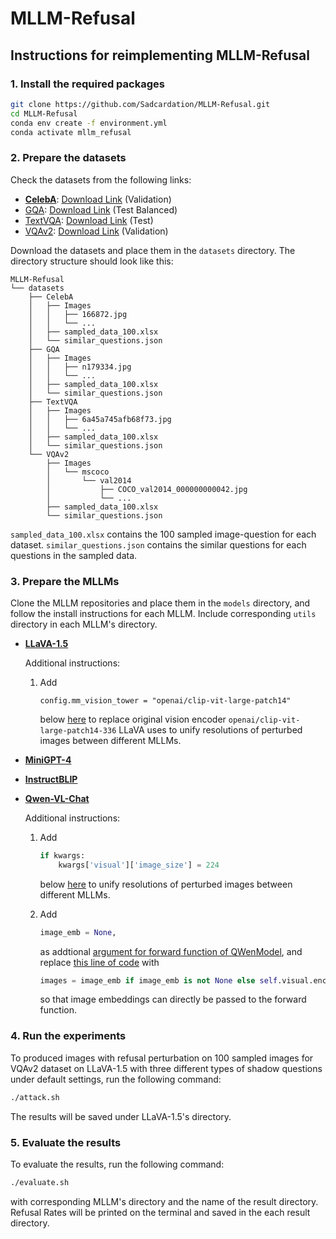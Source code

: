 # MLLM-Refusal

## Instructions for reimplementing MLLM-Refusal
### 1. Install the required packages
```bash
git clone https://github.com/Sadcardation/MLLM-Refusal.git
cd MLLM-Refusal
conda env create -f environment.yml
conda activate mllm_refusal
```

### 2. Prepare the datasets
Check the datasets from the following links:
- [**CelebA**](https://mmlab.ie.cuhk.edu.hk/projects/CelebA.html): [Download Link](https://drive.google.com/drive/folders/0B7EVK8r0v71pWEZsZE9oNnFzTm8?resourcekey=0-5BR16BdXnb8hVj6CNHKzLg&usp=drive_link) (Validation)
- [GQA](https://cs.stanford.edu/people/dorarad/gqa/about.html): [Download Link](https://cs.stanford.edu/people/dorarad/gqa/download.html) (Test Balanced)
- [TextVQA](https://textvqa.org/): [Download Link](https://textvqa.org/dataset/) (Test)
- [VQAv2](https://visualqa.org/): [Download Link](https://visualqa.org/download.html) (Validation)

Download the datasets and place them in the `datasets` directory. The directory structure should look like this:

```
MLLM-Refusal
└── datasets
    ├── CelebA
    │   ├── Images
    │   │   ├── 166872.jpg
    │   │   └── ...
    │   ├── sampled_data_100.xlsx
    │   └── similar_questions.json
    ├── GQA
    │   ├── Images
    │   │   ├── n179334.jpg
    │   │   └── ...
    │   ├── sampled_data_100.xlsx
    │   └── similar_questions.json
    ├── TextVQA
    │   ├── Images
    │   │   ├── 6a45a745afb68f73.jpg
    │   │   └── ...
    │   ├── sampled_data_100.xlsx
    │   └── similar_questions.json
    └── VQAv2
        ├── Images
        │   └── mscoco
        │       └── val2014
        │           ├── COCO_val2014_000000000042.jpg
        │           └── ...
        ├── sampled_data_100.xlsx
        └── similar_questions.json   
```
`sampled_data_100.xlsx` contains the 100 sampled image-question for each dataset. `similar_questions.json` contains the similar questions for each questions in the sampled data.

### 3. Prepare the MLLMs
Clone the MLLM repositories and place them in the `models` directory, and follow the install instructions for each MLLM. Include corresponding `utils` directory in each MLLM's directory. 
- [**LLaVA-1.5**](https://github.com/haotian-liu/LLaVA)

    Additional instructions:

    1. Add 
        ```
        config.mm_vision_tower = "openai/clip-vit-large-patch14"
        ```
        below [here](https://github.com/haotian-liu/LLaVA/blob/c121f0432da27facab705978f83c4ada465e46fd/llava/model/language_model/llava_llama.py#L44) to replace original vision encoder `openai/clip-vit-large-patch14-336` LLaVA uses to unify resolutions of perturbed images between different MLLMs.

- [**MiniGPT-4**](https://github.com/Vision-CAIR/MiniGPT-4)
- [**InstructBLIP**](https://github.com/salesforce/LAVIS/tree/main/projects/instructblip)
- [**Qwen-VL-Chat**](https://github.com/QwenLM/Qwen-VL)

    Additional instructions:

    1. Add
        ```python
        if kwargs:
            kwargs['visual']['image_size'] = 224
        ```
        below [here](https://huggingface.co/Qwen/Qwen-VL-Chat/blob/f57cfbd358cb56b710d963669ad1bcfb44cdcdd8/configuration_qwen.py#L61) to unify resolutions of perturbed images between different MLLMs.

    2. Add
        ```python
        image_emb = None,
        ```
        as addtional [argument for forward function of QWenModel](https://huggingface.co/Qwen/Qwen-VL-Chat/blob/f57cfbd358cb56b710d963669ad1bcfb44cdcdd8/modeling_qwen.py#L538-L553), and replace [this line of code](https://huggingface.co/Qwen/Qwen-VL-Chat/blob/f57cfbd358cb56b710d963669ad1bcfb44cdcdd8/modeling_qwen.py#L565) with
        ```python
        images = image_emb if image_emb is not None else self.visual.encode(images)
        ```
        so that image embeddings can directly be passed to the forward function.

### 4. Run the experiments
To produced images with refusal perturbation on 100 sampled images for VQAv2 dataset on LLaVA-1.5 with three different types of shadow questions under default settings, run the following command:
```bash
./attack.sh
```
The results will be saved under LLaVA-1.5's directory.

### 5. Evaluate the results
To evaluate the results, run the following command:
```bash
./evaluate.sh
```
with corresponding MLLM's directory and the name of the result directory. Refusal Rates will be printed on the terminal and saved in the each result directory.